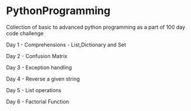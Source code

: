 # PythonProgramming

Collection of basic to advanced python programming as a part of 100 day code challenge

Day 1 - Comprehensions - List,Dictionary and Set

Day 2 - Confusion Matrix

Day 3 - Exception handling 

Day 4 - Reverse a given string

Day 5 - List operations

Day 6 - Factorial Function
